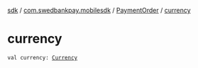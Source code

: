 [sdk](../../index.md) / [com.swedbankpay.mobilesdk](../index.md) / [PaymentOrder](index.md) / [currency](./currency.md)

# currency

`val currency: `[`Currency`](https://docs.oracle.com/javase/6/docs/api/java/util/Currency.html)